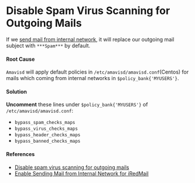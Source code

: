 
# Disable Spam Virus Scanning for Outgoing Mails

If we [send mail from internal network](https://github.com/northbright/Notes/blob/master/Linux/mail_server/iredmail/enable_sending_mail_from_internal_network_for_iredmail.md), it will replace our outgoing mail subject with `***Spam***` by default.

#### Root Cause

`Amavisd` will apply default policies in `/etc/amavisd/amavisd.conf`(Centos) for mails which coming from internal networks in `$policy_bank{'MYUSERS'}`.  

#### Solution
**Uncomment** these lines under `$policy_bank{'MYUSERS'}` of `/etc/amavisd/amavisd.conf`:

* `bypass_spam_checks_maps`
* `bypass_virus_checks_maps`
* `bypass_header_checks_maps`
* `bypass_banned_checks_maps`

#### References
* [Disable spam virus scanning for outgoing mails](http://www.iredmail.org/docs/disable.spam.virus.scanning.for.outgoing.mails.html)
* [Enable Sending Mail from Internal Network for iRedMail](https://github.com/northbright/Notes/blob/master/Linux/mail_server/iredmail/enable_sending_mail_from_internal_network_for_iredmail.md)

